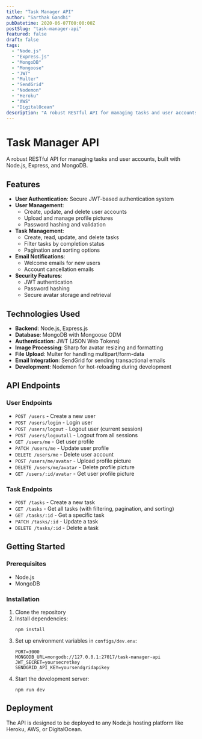 ```yaml
---
title: "Task Manager API"
author: "Sarthak Gandhi"
pubDatetime: 2020-06-07T00:00:00Z
postSlug: "task-manager-api"
featured: false
draft: false
tags:
  - "Node.js"
  - "Express.js"
  - "MongoDB"
  - "Mongoose"
  - "JWT"
  - "Multer"
  - "SendGrid"
  - "Nodemon"
  - "Heroku"
  - "AWS"
  - "DigitalOcean"
description: "A robust RESTful API for managing tasks and user accounts, built with Node.js, Express, and MongoDB."
---
```


# Task Manager API

A robust RESTful API for managing tasks and user accounts, built with Node.js, Express, and MongoDB.

## Features

- **User Authentication**: Secure JWT-based authentication system
- **User Management**:
  - Create, update, and delete user accounts
  - Upload and manage profile pictures
  - Password hashing and validation
- **Task Management**:
  - Create, read, update, and delete tasks
  - Filter tasks by completion status
  - Pagination and sorting options
- **Email Notifications**:
  - Welcome emails for new users
  - Account cancellation emails
- **Security Features**:
  - JWT authentication
  - Password hashing
  - Secure avatar storage and retrieval

## Technologies Used

- **Backend**: Node.js, Express.js
- **Database**: MongoDB with Mongoose ODM
- **Authentication**: JWT (JSON Web Tokens)
- **Image Processing**: Sharp for avatar resizing and formatting
- **File Upload**: Multer for handling multipart/form-data
- **Email Integration**: SendGrid for sending transactional emails
- **Development**: Nodemon for hot-reloading during development

## API Endpoints

### User Endpoints

- `POST /users` - Create a new user
- `POST /users/login` - Login user
- `POST /users/logout` - Logout user (current session)
- `POST /users/logoutall` - Logout from all sessions
- `GET /users/me` - Get user profile
- `PATCH /users/me` - Update user profile
- `DELETE /users/me` - Delete user account
- `POST /users/me/avatar` - Upload profile picture
- `DELETE /users/me/avatar` - Delete profile picture
- `GET /users/:id/avatar` - Get user profile picture

### Task Endpoints

- `POST /tasks` - Create a new task
- `GET /tasks` - Get all tasks (with filtering, pagination, and sorting)
- `GET /tasks/:id` - Get a specific task
- `PATCH /tasks/:id` - Update a task
- `DELETE /tasks/:id` - Delete a task

## Getting Started

### Prerequisites

- Node.js
- MongoDB

### Installation

1. Clone the repository
2. Install dependencies:
   ```
   npm install
   ```
3. Set up environment variables in `configs/dev.env`:
   ```
   PORT=3000
   MONGODB_URL=mongodb://127.0.0.1:27017/task-manager-api
   JWT_SECRET=yoursecretkey
   SENDGRID_API_KEY=yoursendgridapikey
   ```
4. Start the development server:
   ```
   npm run dev
   ```

## Deployment

The API is designed to be deployed to any Node.js hosting platform like Heroku, AWS, or DigitalOcean.
